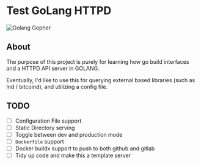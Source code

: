 # Test GoLang HTTPD
![Golang Gopher](https://gitlab.com/nolim1t/golang-httpd-test/-/raw/master/golang.png)

## About

The purpose of this project is purely for learning how go build interfaces and a HTTPD API server in GOLANG.

Eventually, I'd like to use this for querying external based libraries (such as lnd / bitcoind), and utilizing a config file.

## TODO

- [ ] Configuration File support 
- [ ] Static Directory serving
- [ ] Toggle between dev and production mode
- [ ] `Dockerfile` support
- [ ] Docker buildx support to push to both github and gitlab
- [ ] Tidy up code and make this a template server
